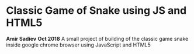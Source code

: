 # Classic Game of Snake using JS and HTML5
**Amir Sadiev**
**Oct 2018**
A small project of building of the classic game snake inside google chrome browser using JavaScript and HTML5 




